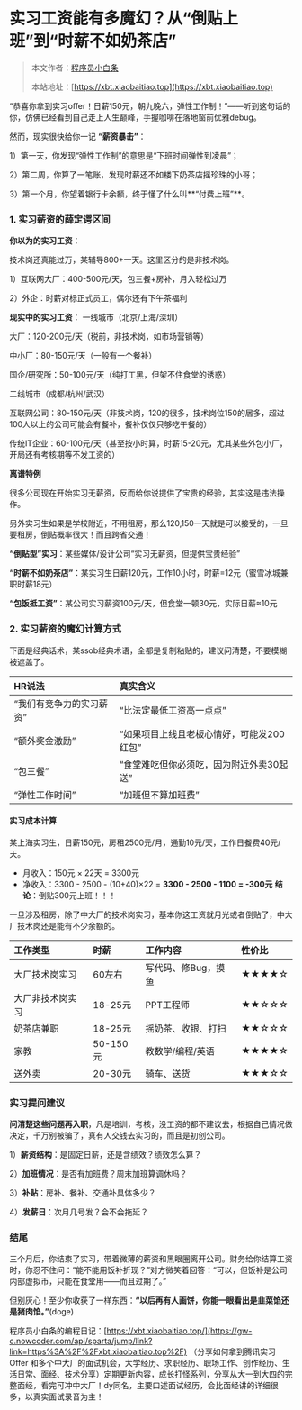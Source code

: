 # 实习工资能有多魔幻？从“倒贴上班”到“时薪不如奶茶店”

> 本文作者：[程序员小白条](https://github.com/luoye6)
>
> 本站地址：[https://xbt.xiaobaitiao.top](https://xbt.xiaobaitiao.top)

“恭喜你拿到实习offer！日薪150元，朝九晚六，弹性工作制！”——听到这句话的你，仿佛已经看到自己走上人生巅峰，手握咖啡在落地窗前优雅debug。

然而，现实很快给你一记 **“薪资暴击”**：

1）第一天，你发现“弹性工作制”的意思是“下班时间弹性到凌晨”；

2）第二周，你算了一笔账，发现时薪还不如楼下奶茶店摇珍珠的小哥；

3）第一个月，你望着银行卡余额，终于懂了什么叫**“付费上班”**。

### 1. 实习薪资的薛定谔区间

**你以为的实习工资**：

技术岗还真能过万，某辅导800+一天。这里区分的是非技术岗。

1）互联网大厂：400-500元/天，包三餐+房补，月入轻松过万

2）外企：时薪对标正式员工，偶尔还有下午茶福利

**现实中的实习工资**：
一线城市（北京/上海/深圳）

大厂：120-200元/天（税前，非技术岗，如市场营销等）

中小厂：80-150元/天（一般有一个餐补）

国企/研究所：50-100元/天（纯打工黑，但架不住食堂的诱惑）

二线城市（成都/杭州/武汉）

互联网公司：80-150元/天（非技术岗，120的很多，技术岗位150的居多，超过100人以上的公司可能会有餐补，餐补仅仅只够吃午餐的）

传统IT企业：60-100元/天（甚至按小时算，时薪15-20元，尤其某些外包小厂，开局还有考核期等不发工资的）

 **离谱特例**

很多公司现在开始实习无薪资，反而给你说提供了宝贵的经验，其实这是违法操作。

另外实习生如果是学校附近，不用租房，那么120,150一天就是可以接受的，一旦要租房，倒贴概率很大！而且跨省交通！

**“倒贴型”实习**：某些媒体/设计公司“实习无薪资，但提供宝贵经验”

**“时薪不如奶茶店”**：某实习生日薪120元，工作10小时，时薪=12元（蜜雪冰城兼职时薪18元）

**“包饭抵工资”**：某公司实习薪资100元/天，但食堂一顿30元，实际日薪≈10元

### 2. 实习薪资的魔幻计算方式

下面是经典话术，某ssob经典术语，全都是复制粘贴的，建议问清楚，不要模糊被遮盖了。

| HR说法                   | 真实含义                                  |
| :----------------------- | :---------------------------------------- |
| “我们有竞争力的实习薪资” | “比法定最低工资高一点点”                  |
| “额外奖金激励”           | “如果项目上线且老板心情好，可能发200红包” |
| “包三餐”                 | “食堂难吃但你必须吃，因为附近外卖30起送”  |
| “弹性工作时间”           | “加班但不算加班费”                        |

#### 实习成本计算

某上海实习生，日薪150元，房租2500元/月，通勤10元/天，工作日餐费40元/天。

- 月收入：150元 × 22天 = 3300元
- 净收入：3300 - 2500 - (10+40)×22 = **3300 - 2500 - 1100 = -300元**
  **结论**：倒贴300元上班！！！

一旦涉及租房，除了中大厂的技术岗实习，基本你这工资就月光或者倒贴了，中大厂技术岗还是能有不少余额的。

| 工作类型         | 时薪     | 工作内容            | 性价比 |
| :--------------- | :------- | :------------------ | :----- |
| 大厂技术岗实习   | 60左右   | 写代码、修Bug，摸鱼 | ★★★★☆  |
| 大厂非技术岗实习 | 18-25元  | PPT工程师           | ★★☆☆☆  |
| 奶茶店兼职       | 18-25元  | 摇奶茶、收银、打扫  | ★★☆☆☆  |
| 家教             | 50-150元 | 教数学/编程/英语    | ★★★★☆  |
| 送外卖           | 20-30元  | 骑车、送货          | ★★★☆☆  |

### 实习提问建议

**问清楚这些问题再入职**，凡是培训，考核，没工资的都不建议去，根据自己情况做决定，千万别被骗了，真有人交钱去实习的，而且是初创公司。

1）**薪资结构**：是固定日薪，还是含绩效？绩效怎么算？

2）**加班情况**：是否有加班费？周末加班算调休吗？

3）**补贴**：房补、餐补、交通补具体多少？

4）**发薪日**：次月几号发？会不会拖延？

### 结尾

三个月后，你结束了实习，带着微薄的薪资和黑眼圈离开公司。财务给你结算工资时，你忍不住问：“能不能用饭补折现？”对方微笑着回答：“可以，但饭补是公司内部虚拟币，只能在食堂用——而且过期了。”

但别灰心！至少你收获了一样东西：**“以后再有人画饼，你能一眼看出是韭菜馅还是猪肉馅。”**(doge)



程序员小白条的编程日记：[https://xbt.xiaobaitiao.top/](https://gw-c.nowcoder.com/api/sparta/jump/link?link=https%3A%2F%2Fxbt.xiaobaitiao.top%2F) （分享如何拿到腾讯实习 Offer 和多个中大厂的面试机会，大学经历、求职经历、职场工作、创作经历、生活日常、面经、技术分享）定期更新内容，成长打怪系列，分享从大一到大四的完整面经，看完可冲中大厂！dy同名，主要口述面试经历，会比面经讲的详细很多，以真实面试录音为主！